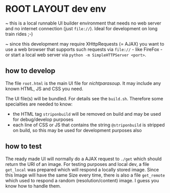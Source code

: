 # ROOT LAYOUT dev env 

~ this is a local runnable UI builder environment that needs no web server and no internet connection (just `file://`).
Ideal for development on long train rides ;-)

~ since this development may require XHttpRequests (= AJAX) you want to use a web browser that supports such requests via `file://` - like FireFox - or start a local web server via
`python -m SimpleHTTPServer <port>`.





## how to develop

The file `root.html` is the main UI file for _nichtparasoup_. 
It may include any known HTML, JS and CSS you need.


The UI file(s) will be bundled. For details see the `build.sh`. 
Therefore some specialties are needed to know: 

* the HTML tag `striponbuild` will be removed on build and may be used for debug/develop purposes
* each line of CSS or JS that contains the string `@striponbuild` is stripped on build, so this may be used for development purposes also






## how to test 

The ready made UI will normally do a AJAX request to `./get` which should return the URI of an image.
For testing purposes and local dev, a file `get_local` was prepared which will respond a locally stored image. Since this Image will have the same Size every time, there is also a file `get_remote` which used to respond a random (resolution/content) image. I guess you know how to handle them.
